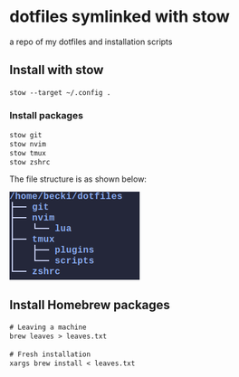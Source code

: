 # dotfiles symlinked with stow
a repo of my dotfiles and installation scripts

## Install with stow
`stow --target ~/.config .`

### Install packages
```
stow git
stow nvim
stow tmux
stow zshrc
```

The file structure is as shown below:

![image of file structure](dotfiles.png)

## Install Homebrew packages

```
# Leaving a machine
brew leaves > leaves.txt

# Fresh installation
xargs brew install < leaves.txt
```

